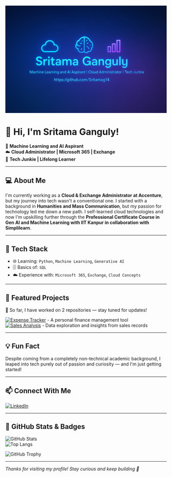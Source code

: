 <p align="center">
  <img src="https://github.com/Sritamag14/Sritamag14/blob/main/banner.png" alt="Sritama Ganguly Banner" />
</p>

# 👋 Hi, I'm Sritama Ganguly!

🎯 **Machine Learning and AI Aspirant**  
☁️ **Cloud Administrator | Microsoft 365 | Exchange**  
🧠 **Tech Junkie | Lifelong Learner**  

---

## 💻 About Me

I'm currently working as a **Cloud & Exchange Administrator at Accenture**, but my journey into tech wasn't a conventional one. I started with a background in **Humanities and Mass Communication**, but my passion for technology led me down a new path. I self-learned cloud technologies and now I'm upskilling further through the **Professional Certificate Course in Gen AI and Machine Learning with IIT Kanpur in collaboration with Simplilearn**.

---

## 🧰 Tech Stack

- 🌐 Learning: `Python`, `Machine Learning`, `Generative AI`  
- 🗄️ Basics of: `SQL`  
- ☁️ Experience with: `Microsoft 365`, `Exchange`, `Cloud Concepts`

---

## 📂 Featured Projects

🔹 So far, I have worked on 2 repositories — stay tuned for updates!

[![Expense Tracker](https://img.shields.io/badge/💰-Expense_Tracker_Python-2ea44f?style=flat)](https://github.com/Sritamag14/Expense-Tracker-Python)  - A personal finance management tool  
[![Sales Analysis](https://img.shields.io/badge/📈-Sales_Analysis_Dashboard-2ea44f?style=flat)](https://github.com/Sritamag14/Sales---Analysis-Project) - Data exploration and insights from sales records

---

## 💡 Fun Fact

Despite coming from a completely non-technical academic background, I leaped into tech purely out of passion and curiosity — and I'm just getting started!

---

## 📫 Connect With Me

[![LinkedIn](https://img.shields.io/badge/LinkedIn-blue?style=flat&logo=linkedin&labelColor=blue)](https://www.linkedin.com/in/sritama-ganguly/)

---

## 🌟 GitHub Stats & Badges

![GitHub Stats](https://github-readme-stats.vercel.app/api?username=Sritamag14&show_icons=true&theme=radical)  
![Top Langs](https://github-readme-stats.vercel.app/api/top-langs/?username=Sritamag14&layout=compact&theme=radical)

![GitHub Trophy](https://github-profile-trophy.vercel.app/?username=Sritamag14&theme=dracula)

---

_Thanks for visiting my profile! Stay curious and keep building 🚀_
